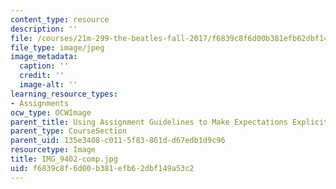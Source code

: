 ```yaml
---
content_type: resource
description: ''
file: /courses/21m-299-the-beatles-fall-2017/f6839c8f6d00b381efb62dbf149a53c2_IMG_9402-comp.jpg
file_type: image/jpeg
image_metadata:
  caption: ''
  credit: ''
  image-alt: ''
learning_resource_types:
- Assignments
ocw_type: OCWImage
parent_title: Using Assignment Guidelines to Make Expectations Explicit
parent_type: CourseSection
parent_uid: 135e3408-c011-5f83-861d-d67edb1d9c96
resourcetype: Image
title: IMG_9402-comp.jpg
uid: f6839c8f-6d00-b381-efb6-2dbf149a53c2
---
```

